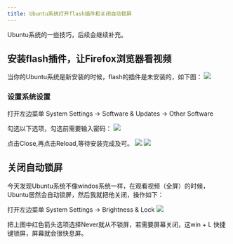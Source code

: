 ```yaml
---
title: Ubuntu系统打开flash插件和关闭自动锁屏
---
```


Ubuntu系统的一些技巧，后续会继续补充。

## 安装flash插件，让Firefox浏览器看视频

当你的Ubuntu系统是新安装的时候，flash的插件是未安装的，如下图：
![](../../../../../../images/2018_01_14/1.png)

### 设置系统设置

打开左边菜单 System Settings -> Software & Updates -> Other Software

勾选以下选项，勾选前需要输入密码：
![](../../../../../../images/2018_01_14/2.png)

点击Close,再点击Reload,等待安装完成及可。
![](../../../../../../images/2018_01_14/3.png)
![](../../../../../../images/2018_01_14/4.png)

## 关闭自动锁屏

今天发现Ubuntu系统不像windos系统一样，在观看视频（全屏）的时候，Ubuntu居然会自动锁屏，然后我就把他关闭，操作如下：

打开左边菜单 System Settings -> Brightness & Lock 
![](../../../../../../images/2018_01_14/5.png)

把上图中红色箭头选项选择Never就从不锁屏，若需要屏幕关闭，这win + L 快捷键锁屏，屏幕就会很快息屏。